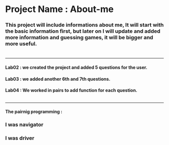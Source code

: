 # Project Name : About-me

 ### This project will include informations about me, It will start with the basic information first, but later on I will update and added more information and guessing games, it will be bigger and more useful. <br><br><hr>

####     **Lab02 :** we created the project and added 5 questions for the user. <br>
#### **Lab03 :** we added another 6th and 7th questions. <br>
#### **Lab04 :** We worked in pairs to add function for each question. <br><br><hr>

**The pairnig programming :** <br>



### I was navigator 
### I was driver
